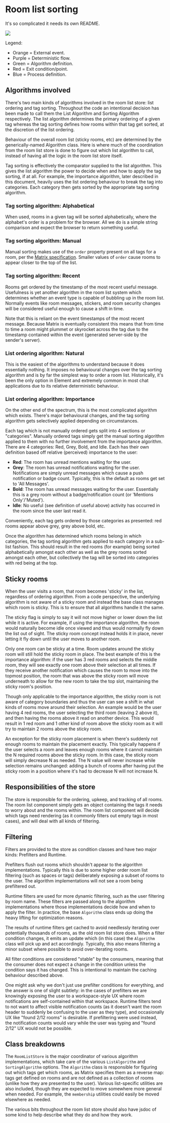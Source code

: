 # Room list sorting

It's so complicated it needs its own README.

![](img/RoomListStore2.png)

Legend:

- Orange = External event.
- Purple = Deterministic flow.
- Green = Algorithm definition.
- Red = Exit condition/point.
- Blue = Process definition.

## Algorithms involved

There's two main kinds of algorithms involved in the room list store: list ordering and tag sorting.
Throughout the code an intentional decision has been made to call them the List Algorithm and Sorting
Algorithm respectively. The list algorithm determines the primary ordering of a given tag whereas the
tag sorting defines how rooms within that tag get sorted, at the discretion of the list ordering.

Behaviour of the overall room list (sticky rooms, etc) are determined by the generically-named Algorithm
class. Here is where much of the coordination from the room list store is done to figure out which list
algorithm to call, instead of having all the logic in the room list store itself.

Tag sorting is effectively the comparator supplied to the list algorithm. This gives the list algorithm
the power to decide when and how to apply the tag sorting, if at all. For example, the importance algorithm,
later described in this document, heavily uses the list ordering behaviour to break the tag into categories.
Each category then gets sorted by the appropriate tag sorting algorithm.

### Tag sorting algorithm: Alphabetical

When used, rooms in a given tag will be sorted alphabetically, where the alphabet's order is a problem
for the browser. All we do is a simple string comparison and expect the browser to return something
useful.

### Tag sorting algorithm: Manual

Manual sorting makes use of the `order` property present on all tags for a room, per the
[Matrix specification](https://e2chat.com/docs/spec/client_server/r0.6.0#room-tagging). Smaller values
of `order` cause rooms to appear closer to the top of the list.

### Tag sorting algorithm: Recent

Rooms get ordered by the timestamp of the most recent useful message. Usefulness is yet another algorithm
in the room list system which determines whether an event type is capable of bubbling up in the room list.
Normally events like room messages, stickers, and room security changes will be considered useful enough
to cause a shift in time.

Note that this is reliant on the event timestamps of the most recent message. Because Matrix is eventually
consistent this means that from time to time a room might plummet or skyrocket across the tag due to the
timestamp contained within the event (generated server-side by the sender's server).

### List ordering algorithm: Natural

This is the easiest of the algorithms to understand because it does essentially nothing. It imposes no
behavioural changes over the tag sorting algorithm and is by far the simplest way to order a room list.
Historically, it's been the only option in Element and extremely common in most chat applications due to
its relative deterministic behaviour.

### List ordering algorithm: Importance

On the other end of the spectrum, this is the most complicated algorithm which exists. There's major
behavioural changes, and the tag sorting algorithm gets selectively applied depending on circumstances.

Each tag which is not manually ordered gets split into 4 sections or "categories". Manually ordered tags
simply get the manual sorting algorithm applied to them with no further involvement from the importance
algorithm. There are 4 categories: Red, Grey, Bold, and Idle. Each has their own definition based off
relative (perceived) importance to the user:

- **Red**: The room has unread mentions waiting for the user.
- **Grey**: The room has unread notifications waiting for the user. Notifications are simply unread
  messages which cause a push notification or badge count. Typically, this is the default as rooms get
  set to 'All Messages'.
- **Bold**: The room has unread messages waiting for the user. Essentially this is a grey room without
  a badge/notification count (or 'Mentions Only'/'Muted').
- **Idle**: No useful (see definition of useful above) activity has occurred in the room since the user
  last read it.

Conveniently, each tag gets ordered by those categories as presented: red rooms appear above grey, grey
above bold, etc.

Once the algorithm has determined which rooms belong in which categories, the tag sorting algorithm
gets applied to each category in a sub-list fashion. This should result in the red rooms (for example)
being sorted alphabetically amongst each other as well as the grey rooms sorted amongst each other, but
collectively the tag will be sorted into categories with red being at the top.

## Sticky rooms

When the user visits a room, that room becomes 'sticky' in the list, regardless of ordering algorithm.
From a code perspective, the underlying algorithm is not aware of a sticky room and instead the base class
manages which room is sticky. This is to ensure that all algorithms handle it the same.

The sticky flag is simply to say it will not move higher or lower down the list while it is active. For
example, if using the importance algorithm, the room would naturally become idle once viewed and thus
would normally fly down the list out of sight. The sticky room concept instead holds it in place, never
letting it fly down until the user moves to another room.

Only one room can be sticky at a time. Room updates around the sticky room will still hold the sticky
room in place. The best example of this is the importance algorithm: if the user has 3 red rooms and
selects the middle room, they will see exactly one room above their selection at all times. If they
receive another notification which causes the room to move into the topmost position, the room that was
above the sticky room will move underneath to allow for the new room to take the top slot, maintaining
the sticky room's position.

Though only applicable to the importance algorithm, the sticky room is not aware of category boundaries
and thus the user can see a shift in what kinds of rooms move around their selection. An example would
be the user having 4 red rooms, the user selecting the third room (leaving 2 above it), and then having
the rooms above it read on another device. This would result in 1 red room and 1 other kind of room
above the sticky room as it will try to maintain 2 rooms above the sticky room.

An exception for the sticky room placement is when there's suddenly not enough rooms to maintain the placement
exactly. This typically happens if the user selects a room and leaves enough rooms where it cannot maintain
the N required rooms above the sticky room. In this case, the sticky room will simply decrease N as needed.
The N value will never increase while selection remains unchanged: adding a bunch of rooms after having
put the sticky room in a position where it's had to decrease N will not increase N.

## Responsibilities of the store

The store is responsible for the ordering, upkeep, and tracking of all rooms. The room list component simply gets
an object containing the tags it needs to worry about and the rooms within. The room list component will
decide which tags need rendering (as it commonly filters out empty tags in most cases), and will deal with
all kinds of filtering.

## Filtering

Filters are provided to the store as condition classes and have two major kinds: Prefilters and Runtime.

Prefilters flush out rooms which shouldn't appear to the algorithm implementations. Typically this is
due to some higher order room list filtering (such as spaces or tags) deliberately exposing a subset of
rooms to the user. The algorithm implementations will not see a room being prefiltered out.

Runtime filters are used for more dynamic filtering, such as the user filtering by room name. These
filters are passed along to the algorithm implementations where those implementations decide how and
when to apply the filter. In practice, the base `Algorithm` class ends up doing the heavy lifting for
optimization reasons.

The results of runtime filters get cached to avoid needlessly iterating over potentially thousands of
rooms, as the old room list store does. When a filter condition changes, it emits an update which (in this
case) the `Algorithm` class will pick up and act accordingly. Typically, this also means filtering a
minor subset where possible to avoid over-iterating rooms.

All filter conditions are considered "stable" by the consumers, meaning that the consumer does not
expect a change in the condition unless the condition says it has changed. This is intentional to
maintain the caching behaviour described above.

One might ask why we don't just use prefilter conditions for everything, and the answer is one of slight
subtlety: in the cases of prefilters we are knowingly exposing the user to a workspace-style UX where
room notifications are self-contained within that workspace. Runtime filters tend to not want to affect
visible notification counts (as it doesn't want the room header to suddenly be confusing to the user as
they type), and occasionally UX like "found 2/12 rooms" is desirable. If prefiltering were used instead,
the notification counts would vary while the user was typing and "found 2/12" UX would not be possible.

## Class breakdowns

The `RoomListStore` is the major coordinator of various algorithm implementations, which take care
of the various `ListAlgorithm` and `SortingAlgorithm` options. The `Algorithm` class is responsible
for figuring out which tags get which rooms, as Matrix specifies them as a reverse map: tags get
defined on rooms and are not defined as a collection of rooms (unlike how they are presented to the
user). Various list-specific utilities are also included, though they are expected to move somewhere
more general when needed. For example, the `membership` utilities could easily be moved elsewhere
as needed.

The various bits throughout the room list store should also have jsdoc of some kind to help describe
what they do and how they work.
